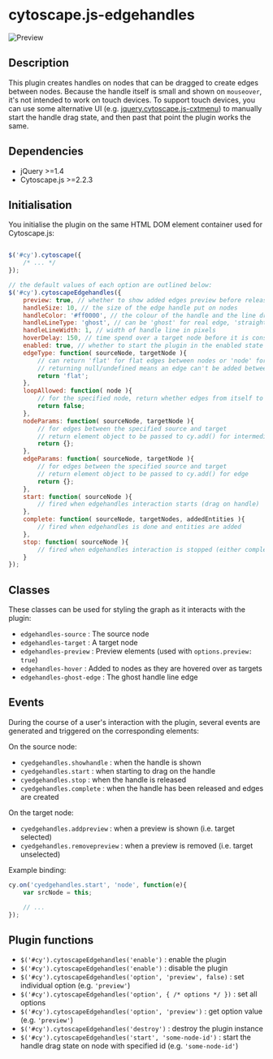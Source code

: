 cytoscape.js-edgehandles
========================

![Preview](https://raw2.github.com/cytoscape/cytoscape.js-edgehandles/master/img/preview.png)


## Description

This plugin creates handles on nodes that can be dragged to create edges between nodes.  Because the handle itself is small and shown on `mouseover`, it's not intended to work on touch devices.  To support touch devices, you can use some alternative UI (e.g. [jquery.cytoscape.js-cxtmenu](https://github.com/cytoscape/cytoscape.js-cxtmenu)) to manually start the handle drag state, and then past that point the plugin works the same.



## Dependencies

 * jQuery >=1.4
 * Cytoscape.js >=2.2.3


## Initialisation

You initialise the plugin on the same HTML DOM element container used for Cytoscape.js:

```js

$('#cy').cytoscape({
	/* ... */
});

// the default values of each option are outlined below:
$('#cy').cytoscapeEdgehandles({
	preview: true, // whether to show added edges preview before releasing selection
	handleSize: 10, // the size of the edge handle put on nodes
	handleColor: '#ff0000', // the colour of the handle and the line drawn from it
	handleLineType: 'ghost', // can be 'ghost' for real edge, 'straight' for a straight line, or 'draw' for a draw-as-you-go line
	handleLineWidth: 1, // width of handle line in pixels
	hoverDelay: 150, // time spend over a target node before it is considered a target selection
	enabled: true, // whether to start the plugin in the enabled state
	edgeType: function( sourceNode, targetNode ){
		// can return 'flat' for flat edges between nodes or 'node' for intermediate node between them
		// returning null/undefined means an edge can't be added between the two nodes
		return 'flat'; 
	},
	loopAllowed: function( node ){
		// for the specified node, return whether edges from itself to itself are allowed
		return false;
	},
	nodeParams: function( sourceNode, targetNode ){
		// for edges between the specified source and target
		// return element object to be passed to cy.add() for intermediary node
		return {};
	},
	edgeParams: function( sourceNode, targetNode ){
		// for edges between the specified source and target
		// return element object to be passed to cy.add() for edge
		return {};
	},
	start: function( sourceNode ){
		// fired when edgehandles interaction starts (drag on handle)
	},
	complete: function( sourceNode, targetNodes, addedEntities ){
		// fired when edgehandles is done and entities are added
	},
	stop: function( sourceNode ){
		// fired when edgehandles interaction is stopped (either complete with added edges or incomplete)
	}
});

```

## Classes

These classes can be used for styling the graph as it interacts with the plugin:

* `edgehandles-source` : The source node
* `edgehandles-target` : A target node
* `edgehandles-preview` : Preview elements (used with `options.preview: true`)
* `edgehandles-hover` : Added to nodes as they are hovered over as targets
* `edgehandles-ghost-edge` : The ghost handle line edge


## Events

During the course of a user's interaction with the plugin, several events are generated and triggered on the corresponding elements:

On the source node:

 * `cyedgehandles.showhandle` : when the handle is shown
 * `cyedgehandles.start` : when starting to drag on the handle
 * `cyedgehandles.stop` : when the handle is released
 * `cyedgehandles.complete` : when the handle has been released and edges are created

On the target node:

 * `cyedgehandles.addpreview` : when a preview is shown (i.e. target selected)
 * `cyedgehandles.removepreview` : when a preview is removed (i.e. target unselected)

Example binding:

```js
cy.on('cyedgehandles.start', 'node', function(e){
	var srcNode = this;

	// ...
});
```

## Plugin functions

 * `$('#cy').cytoscapeEdgehandles('enable')` : enable the plugin
 * `$('#cy').cytoscapeEdgehandles('enable')` : disable the plugin
 * `$('#cy').cytoscapeEdgehandles('option', 'preview', false)` : set individual option (e.g. `'preview'`)
 * `$('#cy').cytoscapeEdgehandles('option', { /* options */ })` : set all options
 * `$('#cy').cytoscapeEdgehandles('option', 'preview')` : get option value (e.g. `'preview'`)
 * `$('#cy').cytoscapeEdgehandles('destroy')` : destroy the plugin instance
 * `$('#cy').cytoscapeEdgehandles('start', 'some-node-id')` : start the handle drag state on node with specified id (e.g. `'some-node-id'`)